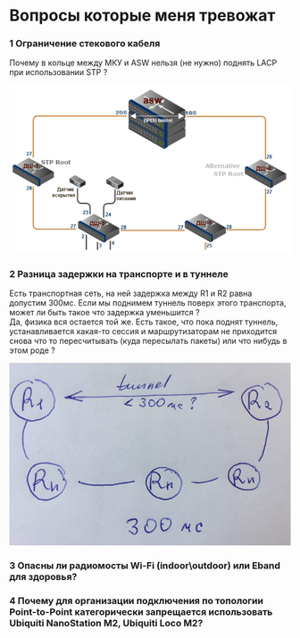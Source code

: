 # Вопросы которые меня тревожат

### 1 Ограничение стекового кабеля

Почему в кольце между МКУ и ASW нельзя \(не нужно\) поднять LACP при использовании STP ?

![](.gitbook/assets/q2.png)

### 2 Разница задержки на транспорте и в туннеле

Есть транспортная сеть, на ней задержка между R1 и R2 равна допустим 300мс. Если мы поднимем туннель поверх этого транспорта, может ли быть такое что задержка уменьшится ?  
Да, физика вся остается той же. Есть такое, что пока поднят туннель, устанавливается какая-то сессия и маршрутизаторам не приходится снова что то пересчитывать \(куда пересылать пакеты\) или что нибудь  в этом роде ?

![](.gitbook/assets/q1.png)

### 3 Опасны ли радиомосты Wi-Fi \(indoor\outdoor\) или Eband для здоровья?

### 4 Почему для организации подключения по топологии Point-to-Point категорически запрещается использовать Ubiquiti NanoStation M2, Ubiquiti Loco M2?


